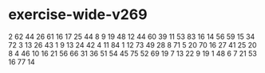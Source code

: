# exercise-wide-v269
2
62
44
26
61
16
17
25
44
8
9
19
48
12
44
60
39
11
53
83
16
14
56
59
15
34
72
3
13
26
43
1
9
13
24
42
4
11
84
1
12
73
49
28
8
71
5
20
70
16
27
41
25
20
8
4
46
10
16
21
56
66
31
36
51
54
45
75
52
69
19
7
13
22
9
19
1
48
6
7
21
53
16
77
14
